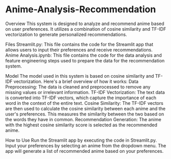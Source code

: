 # Anime-Analysis-Recommendation

Overview
This system is designed to analyze and recommend anime based on user preferences. It utilizes a combination of cosine similarity and TF-IDF vectorization to generate personalized recommendations.

Files
Streamlit.py: This file contains the code for the Streamlit app that allows users to input their preferences and receive recommendations.
Anime Analysis.ipynb: This file contains the code for the data analysis and feature engineering steps used to prepare the data for the recommendation system.

Model
The model used in this system is based on cosine similarity and TF-IDF vectorization. Here's a brief overview of how it works:
Data Preprocessing: The data is cleaned and preprocessed to remove any missing values or irrelevant information.
TF-IDF Vectorization: The text data is converted into TF-IDF vectors, which capture the importance of each word in the context of the entire text.
Cosine Similarity: The TF-IDF vectors are then used to calculate the cosine similarity between each anime and the user's preferences. This measures the similarity between the two based on the words they have in common.
Recommendation Generation: The anime with the highest cosine similarity score is selected as the recommended anime.

How to Use
Run the Streamlit app by executing the code in Streamlit.py.
Input your preferences by selecting an anime from the dropdown menu.
The app will generate a list of recommended anime based on your preferences.

